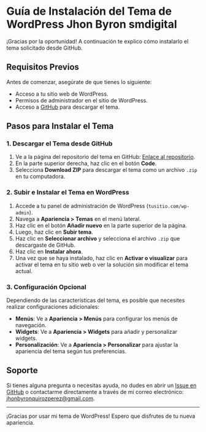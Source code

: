 # Guía de Instalación del Tema de WordPress Jhon Byron smdigital

¡Gracias por la oportunidad! A continuación te explico cómo instalarlo el tema solicitado  desde GitHub.

## Requisitos Previos

Antes de comenzar, asegúrate de que tienes lo siguiente:

- Acceso a tu sitio web de WordPress.
- Permisos de administrador en el sitio de WordPress.
- Acceso a [GitHub](https://github.com) para descargar el tema.

## Pasos para Instalar el Tema

### 1. Descargar el Tema desde GitHub

1. Ve a la página del repositorio del tema en GitHub: [Enlace al repositorio](https://github.com/jhonbyronquirozperez/prueba-tecnica-smdigital).
2. En la parte superior derecha, haz clic en el botón **Code**.
3. Selecciona **Download ZIP** para descargar el tema como un archivo `.zip` en tu computadora.

### 2. Subir e Instalar el Tema en WordPress

1. Accede a tu panel de administración de WordPress (`tusitio.com/wp-admin`).
2. Navega a **Apariencia > Temas** en el menú lateral.
3. Haz clic en el botón **Añadir nuevo** en la parte superior de la página.
4. Luego, haz clic en **Subir tema**.
5. Haz clic en **Seleccionar archivo** y selecciona el archivo `.zip` que descargaste de GitHub.
6. Haz clic en **Instalar ahora**.
7. Una vez que se haya instalado, haz clic en **Activar o visualizar** para activar el tema en tu sitio web o ver la solución sin modificar el tema actual.

### 3. Configuración Opcional

Dependiendo de las características del tema, es posible que necesites realizar configuraciones adicionales:

- **Menús**: Ve a **Apariencia > Menús** para configurar los menús de navegación.
- **Widgets**: Ve a **Apariencia > Widgets** para añadir y personalizar widgets.
- **Personalización**: Ve a **Apariencia > Personalizar** para ajustar la apariencia del tema según tus preferencias.



## Soporte

Si tienes alguna pregunta o necesitas ayuda, no dudes en abrir un [Issue en GitHub](https://github.com/jhonbyronquirozperez/prueba-tecnica-smdigital/issues) o contactarme directamente a través de mi correo electrónico: jhonbyronquirozperez@gmail.com.

---

¡Gracias por usar mi tema de WordPress! Espero que disfrutes de tu nueva apariencia.
